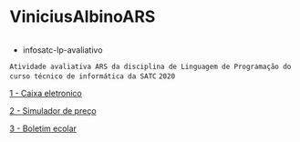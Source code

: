 # ViniciusAlbinoARS

<img src="https://camo.githubusercontent.com/67545d67ea8f4fad92030f7400c333f2b1a9f9c62c8bcec50d6236641a455d46/68747470733a2f2f777777312e736174632e6564752e62722f706f72746169732f61636573736f2f7075626c69632f6173736574732f696d672f6c6f676f536174632e706e67" alt="" data-canonical-src="https://www1.satc.edu.br/portais/acesso/public/assets/img/logoSatc.png" style="max-width:100%;">
                  
* infosatc-lp-avaliativo

`Atividade avaliativa ARS da disciplina de Linguagem de Programação do curso técnico de informática da SATC`
`2020`

<a href="https://github.com/Shinguek0/ViniciusAlbinoARS/blob/main/_Caixa_eletronico.py">1 - Caixa eletronico</a>

<a href="https://github.com/Shinguek0/ViniciusAlbinoARS/blob/main/_Simulador_de_preco.py">2 - Simulador de preço</a>

<a href="https://github.com/Shinguek0/ViniciusAlbinoARS/blob/main/_Boleti_escolar.py">3 - Boletim ecolar</a>
